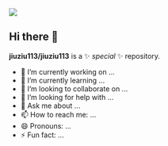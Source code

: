 <img src="https://capsule-render.vercel.app/api?type=shark&color=F5BB96&section=header&text=Front-End&fontSize=90" />


## Hi there 👋


**jiuziu113/jiuziu113** is a ✨ _special_ ✨ repository.

- 🔭 I’m currently working on ...
- 🌱 I’m currently learning ...
- 👯 I’m looking to collaborate on ...
- 🤔 I’m looking for help with ...
- 💬 Ask me about ...
- 📫 How to reach me: ...
- 😄 Pronouns: ...
- ⚡ Fun fact: ...

